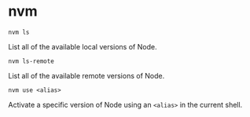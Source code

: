 # nvm

```
nvm ls
```
List all of the available local versions of Node.

```
nvm ls-remote
```
List all of the available remote versions of Node.

```
nvm use <alias>
```
Activate a specific version of Node using an `<alias>` in the current shell.


